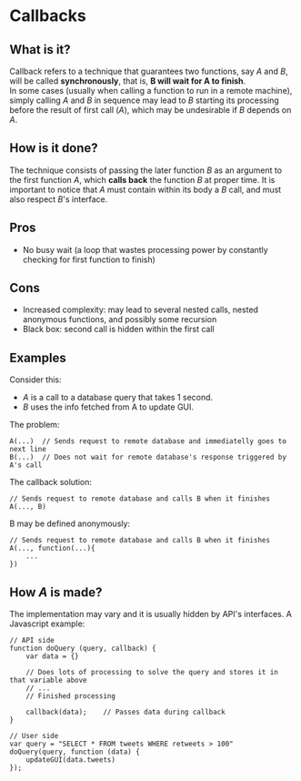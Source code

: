 # Callbacks

## What is it?
Callback refers to a technique that guarantees two functions, say *A* and *B*, will be called **synchronously**, that is, **B will wait for A to finish**.  
In some cases (usually when calling a function to run in a remote machine), simply calling *A* and *B* in sequence may lead to *B* starting its processing before the result of first call (*A*), which may be undesirable if *B* depends on *A*.

## How is it done?
The technique consists of passing the later function *B* as an argument to the first function *A*, which **calls back** the function *B* at proper time. It is important to notice that *A* must contain within its body a *B* call, and must also respect *B*'s interface.

## Pros
 + No busy wait (a loop that wastes processing power by constantly checking for first function to finish)

## Cons
 - Increased complexity: may lead to several nested calls, nested anonymous functions, and possibly some recursion
 - Black box: second call is hidden within the first call

## Examples
Consider this:
 - *A* is a call to a database query that takes 1 second.
 - *B* uses the info fetched from A to update GUI.

The problem:
```
A(...)  // Sends request to remote database and immediatelly goes to next line
B(...)  // Does not wait for remote database's response triggered by A's call
```

The callback solution:
```
// Sends request to remote database and calls B when it finishes
A(..., B)
```

B may be defined anonymously:
```
// Sends request to remote database and calls B when it finishes
A(..., function(...){
    ...
})
```

## How *A* is made?
The implementation may vary and it is usually hidden by API's interfaces. A Javascript example:
```
// API side
function doQuery (query, callback) {
    var data = {}
    
    // Does lots of processing to solve the query and stores it in that variable above
    // ...
    // Finished processing

    callback(data);    // Passes data during callback
}

// User side
var query = "SELECT * FROM tweets WHERE retweets > 100"
doQuery(query, function (data) {
    updateGUI(data.tweets)
});
```